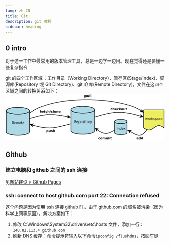 ```yaml
---
lang: zh-CN
title: Git
description: git 教程
sidebar: heading
---
```


## 0 intro

对于这一工作中最常用的版本管理工具，总是一边学一边用。现在觉得还是要懂一些复杂指令

git 的四个工作区域：工作目录（Working Directory）、暂存区(Stage/Index)、资源库(Repository 或 Git Directory)、git 仓库(Remote Directory)，文件在这四个区域之间的转换关系如下：
![alt text](assets/image.png)

## Github

### 建立电脑和 github 之间的 ssh 连接

见[网站建设 > Github Pages](/websiteconstruction/githubpages/README.md#_2-github-push-不上去的问题)

### ssh: connect to host github.com port 22: Connection refused

这个问题是因为使用 ssh 连接 github 时，由于 github.com 的域名被污染（因为科学上网等原因），解决方案如下：

1. 修改 C:\Windows\System32\drivers\etc\hosts 文件，添加一行：`140.82.113.4 github.com`
2. 刷新 DNS 缓存：命令提示符输入以下命令`ipconfig /flushdns`，按回车键
